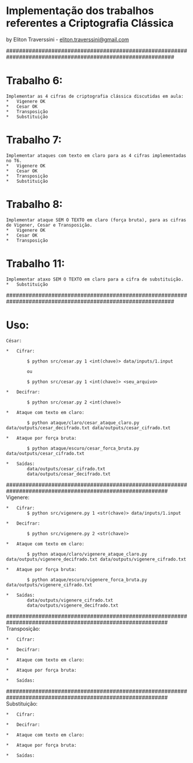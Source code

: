 # Implementação dos trabalhos referentes a Criptografia Clássica

by Eliton Traverssini - <eliton.traverssini@gmail.com>

############################################################################################################

# Trabalho 6: 
	Implementar as 4 cifras de criptografia clássica discutidas em aula:
	*	Vigenere OK
	*	Cesar OK
	*	Transposição 
	*	Substituição


# Trabalho 7: 
	Implementar ataques com texto em claro para as 4 cifras implementadas no T6.
	*	Vigenere OK
	*	Cesar OK
	*	Transposição 
	*	Substituição

# Trabalho 8:
	Implementar ataque SEM O TEXTO em claro (força bruta), para as cifras de Vigener, Cesar e Transposição.
	*	Vigenere OK
	*	Cesar OK
	*	Transposição

# Trabalho 11:
	Implementar ataxo SEM O TEXTO em claro para a cifra de substituição.
	*	Substituição

############################################################################################################

# Uso:
	
	César:
	
	*	Cifrar:

			$ python src/cesar.py 1 <int(chave)> data/inputs/1.input

			ou

			$ python src/cesar.py 1 <int(chave)> <seu_arquivo>

	*	Decifrar:

			$ python src/cesar.py 2 <int(chave)>

	*	Ataque com texto em claro:
			
			$ python ataque/claro/cesar_ataque_claro.py data/outputs/cesar_decifrado.txt data/outputs/cesar_cifrado.txt

	*	Ataque por força bruta:

			$ python ataque/escuro/cesar_forca_bruta.py data/outputs/cesar_cifrado.txt

	*	Saídas:
			data/outputs/cesar_cifrado.txt
			data/outputs/cesar_decifrado.txt


##########################################################################################################
	Vigenere:
	
	*	Cifrar:
			$ python src/vigenere.py 1 <str(chave)> data/inputs/1.input

	*	Decifrar:

			$ python src/vigenere.py 2 <str(chave)>

	*	Ataque com texto em claro:

			$ python ataque/claro/vigenere_ataque_claro.py data/outputs/vigenere_decifrado.txt data/outputs/vigenere_cifrado.txt

	*	Ataque por força bruta:
			
			$ python ataque/escuro/vigenere_forca_bruta.py data/outputs/vigenere_cifrado.txt

	*	Saídas:
			data/outputs/vigenere_cifrado.txt
			data/outputs/vigenere_decifrado.txt


##########################################################################################################
	Transposição:
	
	*	Cifrar:

	*	Decifrar:

	*	Ataque com texto em claro:

	*	Ataque por força bruta:
	
	*	Saídas:


##########################################################################################################
	Substituição:
	
	*	Cifrar:

	*	Decifrar:

	*	Ataque com texto em claro:

	*	Ataque por força bruta:
	
	*	Saídas:
